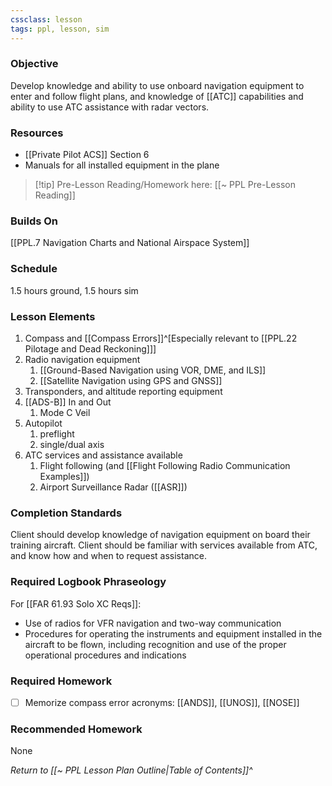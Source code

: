 ```yaml
---
cssclass: lesson
tags: ppl, lesson, sim
---
```

### Objective
Develop knowledge and ability to use onboard navigation equipment to enter and follow flight plans, and knowledge of [[ATC]] capabilities and ability to use ATC assistance with radar vectors.

### Resources
- [[Private Pilot ACS]] Section 6
- Manuals for all installed equipment in the plane

> [!tip] Pre-Lesson Reading/Homework here: [[~ PPL Pre-Lesson Reading]]

### Builds On
[[PPL.7 Navigation Charts and National Airspace System]]

### Schedule
1.5 hours ground, 1.5 hours sim

### Lesson Elements
1. Compass and [[Compass Errors]]^[Especially relevant to [[PPL.22 Pilotage and Dead Reckoning]]]
2. Radio navigation equipment
	1. [[Ground-Based Navigation using VOR, DME, and ILS]]
	2. [[Satellite Navigation using GPS and GNSS]]
6. Transponders, and altitude reporting equipment
7. [[ADS-B]] In and Out 
	1. Mode C Veil
8. Autopilot
	1. preflight
	2. single/dual axis
9. ATC services and assistance available
	1. Flight following (and [[Flight Following Radio Communication Examples]])
	2. Airport Surveillance Radar ([[ASR]])

### Completion Standards
Client should develop knowledge of navigation equipment on board their training aircraft. Client should be familiar with services available from ATC, and know how and when to request assistance.

### Required Logbook Phraseology
For [[FAR 61.93 Solo XC Reqs]]:
- Use of radios for VFR navigation and two-way communication
- Procedures for operating the instruments and equipment installed in the aircraft to be flown, including recognition and use of the proper operational procedures and indications

### Required Homework
- [ ] Memorize compass error acronyms: [[ANDS]], [[UNOS]], [[NOSE]]

### Recommended Homework
None

*Return to [[~ PPL Lesson Plan Outline|Table of Contents]]^*